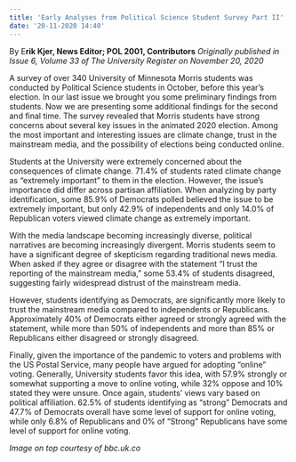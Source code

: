 ```yaml
---
title: 'Early Analyses from Political Science Student Survey Part II'
date: '20-11-2020 14:40'
---
```


By E**rik Kjer, News Editor; POL 2001, Contributors** _Originally published in Issue 6, Volume 33 of The University Register on November 20, 2020_

A survey of over 340 University of Minnesota Morris students was conducted by Political Science students in October, before this year’s election. In our last issue we brought you some preliminary findings from students. Now we are presenting some additional findings for the second and final time. The survey revealed that Morris students have strong concerns about several key issues in the animated 2020 election. Among the most important and interesting issues are climate change, trust in the mainstream media, and the possibility of elections being conducted online.

Students at the University were extremely concerned about the consequences of climate change. 71.4% of students rated climate change as “extremely important” to them in the election. However, the issue’s importance did differ across partisan affiliation. When analyzing by party identification, some 85.9% of Democrats polled believed the issue to be extremely important, but only 42.9% of independents and only 14.0% of Republican voters viewed climate change as extremely important.

With the media landscape becoming increasingly diverse, political narratives are becoming increasingly divergent. Morris students seem to have a significant degree of skepticism regarding traditional news media. When asked if they agree or disagree with the statement “I trust the reporting of the mainstream media,” some 53.4% of students disagreed, suggesting fairly widespread distrust of the mainstream media.

However, students identifying as Democrats, are significantly more likely to trust the mainstream media compared to independents or Republicans. Approximately 40% of Democrats either agreed or strongly agreed with the statement, while more than 50% of independents and more than 85% or Republicans either disagreed or strongly disagreed.

Finally, given the importance of the pandemic to voters and problems with the US Postal Service, many people have argued for adopting “online” voting. Generally, University students favor this idea, with 57.9% strongly or somewhat supporting a move to online voting, while 32% oppose and 10% stated they were unsure. Once again, students’ views vary based on political affiliation. 62.5% of students identifying as “strong” Democrats and 47.7% of Democrats overall have some level of support for online voting, while only 6.8% of Republicans and 0% of “Strong” Republicans have some level of support for online voting.

_Image on top courtesy of bbc.uk.co_